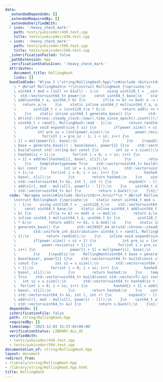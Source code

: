 ```yaml
---
data:
  _extendedDependsOn: []
  _extendedRequiredBy: []
  _extendedVerifiedWith:
  - icon: ':heavy_check_mark:'
    path: tests/yukicoder/430.test.cpp
    title: tests/yukicoder/430.test.cpp
  - icon: ':heavy_check_mark:'
    path: tests/yukicoder/599.test.cpp
    title: tests/yukicoder/599.test.cpp
  _isVerificationFailed: false
  _pathExtension: hpp
  _verificationStatusIcon: ':heavy_check_mark:'
  attributes:
    document_title: RollingHash
    links: []
  bundledCode: "#line 2 \"string/RollingHash.hpp\"\n#include <bits/stdc++.h>\n/**\n\
    \ * @brief RollingHash\n */\n\nstruct RollingHash {\nprivate:\n    static const\
    \ uint64_t mod = (1ull << 61ull) - 1;\n    using uint128_t = __uint128_t;\n  \
    \  std::vector<uint64_t> power;\n    const uint64_t base;\n    static inline uint64_t\
    \ add(uint64_t a, uint64_t b) {\n        if((a += b) >= mod) a -= mod;\n     \
    \   return a;\n    }\n    static inline uint64_t mul(uint64_t a, uint64_t b) {\n\
    \        uint128_t c = (uint128_t)a * b;\n        return add(c >> 61, c & mod);\n\
    \    }\n    static inline uint64_t generate_base() {\n        std::mt19937_64\
    \ mt(std::chrono::steady_clock::now().time_since_epoch().count());\n        std::uniform_int_distribution<\
    \ uint64_t > rand(1, RollingHash::mod - 1);\n        return rand(mt);\n    }\n\
    \    inline void expand(size_t sz) {\n        if(power.size() < sz + 1) {\n  \
    \          int pre_sz = (int)power.size();\n            power.resize(sz + 1);\n\
    \            for(int i = pre_sz - 1; i < sz; i++) {\n                power[i +\
    \ 1] = mul(power[i], base);\n            }\n        }\n    }\npublic:\n    RollingHash(uint64_t\
    \ base = generate_base()) : base(base), power{1} {}\n    std::vector<uint64_t>\
    \ build(const std::string &s) const {\n        int sz = s.size();\n        std::vector<uint64_t>\
    \ hashed(sz + 1);\n        for(int i = 0; i < sz; i++) {\n            hashed[i\
    \ + 1] = add(mul(hashed[i], base), s[i]);\n        }\n        return hashed;\n\
    \    }\n    template<typename T>\n    std::vector<uint64_t> build(const std::vector<T>\
    \ &s) const {\n        int sz = s.size();\n        std::vector<uint64_t> hashed(sz\
    \ + 1);\n        for(int i = 0; i < sz; i++) {\n            hashed[i + 1] = add(mul(hashed[i],\
    \ base), s[i]);\n        }\n        return hashed;\n    }\n    uint64_t hash(const\
    \ std::vector<uint64_t> &s, int l, int r) {\n        expand(r - l);\n        return\
    \ add(s[r], mod - mul(s[l], power[r - l]));\n    }\n    uint64_t all_hash(const\
    \ std::vector<uint64_t> &s) {\n        return s.back();\n    }\n};\n"
  code: "#pragma once\n#include <bits/stdc++.h>\n/**\n * @brief RollingHash\n */\n\
    \nstruct RollingHash {\nprivate:\n    static const uint64_t mod = (1ull << 61ull)\
    \ - 1;\n    using uint128_t = __uint128_t;\n    std::vector<uint64_t> power;\n\
    \    const uint64_t base;\n    static inline uint64_t add(uint64_t a, uint64_t\
    \ b) {\n        if((a += b) >= mod) a -= mod;\n        return a;\n    }\n    static\
    \ inline uint64_t mul(uint64_t a, uint64_t b) {\n        uint128_t c = (uint128_t)a\
    \ * b;\n        return add(c >> 61, c & mod);\n    }\n    static inline uint64_t\
    \ generate_base() {\n        std::mt19937_64 mt(std::chrono::steady_clock::now().time_since_epoch().count());\n\
    \        std::uniform_int_distribution< uint64_t > rand(1, RollingHash::mod -\
    \ 1);\n        return rand(mt);\n    }\n    inline void expand(size_t sz) {\n\
    \        if(power.size() < sz + 1) {\n            int pre_sz = (int)power.size();\n\
    \            power.resize(sz + 1);\n            for(int i = pre_sz - 1; i < sz;\
    \ i++) {\n                power[i + 1] = mul(power[i], base);\n            }\n\
    \        }\n    }\npublic:\n    RollingHash(uint64_t base = generate_base()) :\
    \ base(base), power{1} {}\n    std::vector<uint64_t> build(const std::string &s)\
    \ const {\n        int sz = s.size();\n        std::vector<uint64_t> hashed(sz\
    \ + 1);\n        for(int i = 0; i < sz; i++) {\n            hashed[i + 1] = add(mul(hashed[i],\
    \ base), s[i]);\n        }\n        return hashed;\n    }\n    template<typename\
    \ T>\n    std::vector<uint64_t> build(const std::vector<T> &s) const {\n     \
    \   int sz = s.size();\n        std::vector<uint64_t> hashed(sz + 1);\n      \
    \  for(int i = 0; i < sz; i++) {\n            hashed[i + 1] = add(mul(hashed[i],\
    \ base), s[i]);\n        }\n        return hashed;\n    }\n    uint64_t hash(const\
    \ std::vector<uint64_t> &s, int l, int r) {\n        expand(r - l);\n        return\
    \ add(s[r], mod - mul(s[l], power[r - l]));\n    }\n    uint64_t all_hash(const\
    \ std::vector<uint64_t> &s) {\n        return s.back();\n    }\n};"
  dependsOn: []
  isVerificationFile: false
  path: string/RollingHash.hpp
  requiredBy: []
  timestamp: '2023-12-03 15:37:02+09:00'
  verificationStatus: LIBRARY_ALL_AC
  verifiedWith:
  - tests/yukicoder/430.test.cpp
  - tests/yukicoder/599.test.cpp
documentation_of: string/RollingHash.hpp
layout: document
redirect_from:
- /library/string/RollingHash.hpp
- /library/string/RollingHash.hpp.html
title: RollingHash
---
```

